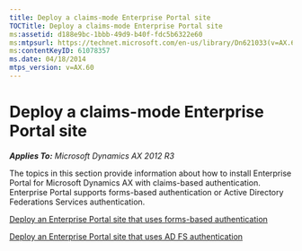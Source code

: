 ```yaml
---
title: Deploy a claims-mode Enterprise Portal site
TOCTitle: Deploy a claims-mode Enterprise Portal site
ms:assetid: d188e9bc-1bbb-49d9-b40f-fdc5b6322e60
ms:mtpsurl: https://technet.microsoft.com/en-us/library/Dn621033(v=AX.60)
ms:contentKeyID: 61078357
ms.date: 04/18/2014
mtps_version: v=AX.60
---
```


# Deploy a claims-mode Enterprise Portal site 


_**Applies To:** Microsoft Dynamics AX 2012 R3_

The topics in this section provide information about how to install Enterprise Portal for Microsoft Dynamics AX with claims-based authentication. Enterprise Portal supports forms-based authentication or Active Directory Federations Services authentication.

[Deploy an Enterprise Portal site that uses forms-based authentication](deploy-an-enterprise-portal-site-that-uses-forms-based-authentication.md)

[Deploy an Enterprise Portal site that uses AD FS authentication](deploy-an-enterprise-portal-site-that-uses-ad-fs-authentication.md)

  


